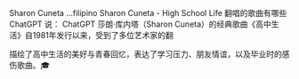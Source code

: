 

Sharon Cuneta  ...filipino
Sharon Cuneta - High School Life 翻唱的歌曲有哪些
ChatGPT 说：
ChatGPT
莎朗·库内塔（Sharon Cuneta）的经典歌曲《高中生活》自1981年发行以来，受到了多位艺术家的翻

描绘了高中生活的美好与青春回忆，表达了学习压力、朋友情谊，以及毕业时的感伤歌曲。🎓